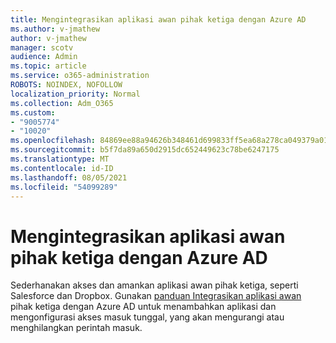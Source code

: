 ```yaml
---
title: Mengintegrasikan aplikasi awan pihak ketiga dengan Azure AD
ms.author: v-jmathew
author: v-jmathew
manager: scotv
audience: Admin
ms.topic: article
ms.service: o365-administration
ROBOTS: NOINDEX, NOFOLLOW
localization_priority: Normal
ms.collection: Adm_O365
ms.custom:
- "9005774"
- "10020"
ms.openlocfilehash: 84869ee88a94626b348461d699833ff5ea68a278ca049379a01c5209e4b1d076
ms.sourcegitcommit: b5f7da89a650d2915dc652449623c78be6247175
ms.translationtype: MT
ms.contentlocale: id-ID
ms.lasthandoff: 08/05/2021
ms.locfileid: "54099289"
---
```

# <a name="integrate-a-third-party-cloud-app-with-azure-ad"></a>Mengintegrasikan aplikasi awan pihak ketiga dengan Azure AD

Sederhanakan akses dan amankan aplikasi awan pihak ketiga, seperti Salesforce dan Dropbox. Gunakan [panduan Integrasikan aplikasi awan](https://go.microsoft.com/fwlink/?linkid=2157464) pihak ketiga dengan Azure AD untuk menambahkan aplikasi dan mengonfigurasi akses masuk tunggal, yang akan mengurangi atau menghilangkan perintah masuk.
